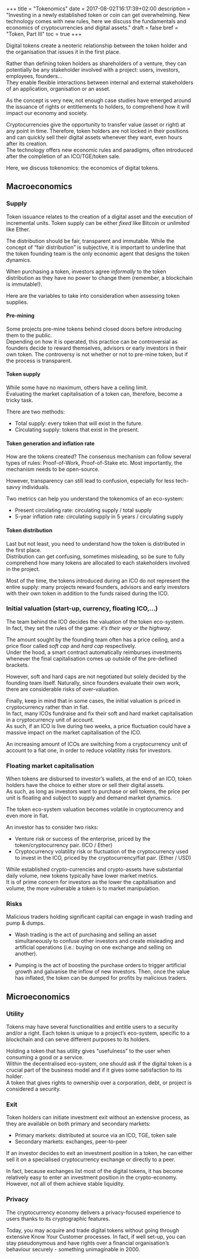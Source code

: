 +++
title = "Tokenomics"
date = 2017-08-02T16:17:39+02:00
description = "Investing in a newly established token or coin can get overwhelming. New technology comes with new rules, here we discuss the fundamentals and economics of cryptocurrencies and digital assets."
draft = false
bref = "Token, Part III"
toc = true
+++

Digital tokens create a neoteric relationship between the token holder and the organisation that issues it in the first place.

Rather than defining token holders as shareholders of a venture, they can potentially be any stakeholder involved with a project: users, investors, employees, founders…  
They enable flexible interactions between internal and external stakeholders of an application, organisation or an asset.

As the concept is very new, not enough case studies have emerged around the issuance of rights or entitlements to holders, to comprehend how it will impact our economy and society.

Cryptocurrencies give the opportunity to transfer value (asset or right) at any point in time. Therefore, token holders are not locked in their positions and can quickly sell their digital assets whenever they want, even hours after its creation.  
The technology offers new economic rules and paradigms, often introduced after the completion of an ICO/TGE/token sale.

Here, we discuss tokenomics: the economics of digital tokens.

## Macroeconomics

### Supply

Token issuance relates to the creation of a digital asset and the execution of incremental units.
Token supply can be either _fixed_ like Bitcoin or _unlimited_ like Ether.

The distribution should be fair, transparent and immutable.
While the concept of “fair distribution” is subjective, it is important to underline that the token founding team is the only economic agent that designs the token dynamics.

When purchasing a token, investors agree _informally_ to the token distribution as they have no power to change them (remember, a blockchain is immutable!).

Here are the variables to take into consideration when assessing token supplies.

#### Pre-mining

Some projects pre-mine tokens behind closed doors before introducing them to the public.  
Depending on how it is operated, this practice can be controversial as founders decide to reward themselves, advisors or early investors in their own token.
The controversy is not whether or not to pre-mine token, but if the process is transparent.

#### Token supply

While some have no maximum, others have a ceiling limit.  
Evaluating the market capitalisation of a token can, therefore, become a tricky task.

There are two methods:

* Total supply: every token that will exist in the future.
* Circulating supply: tokens that exist in the present.

#### Token generation and inflation rate

How are the tokens created? The consensus mechanism can follow several types of rules: Proof-of-Work, Proof-of-Stake etc.
Most importantly, the mechanism needs to be open-source.

However, transparency can still lead to confusion, especially for less tech-savvy individuals.

Two metrics can help you understand the tokenomics of an eco-system:

* Present circulating rate: circulating supply / total supply
* 5-year inflation rate: circulating supply in 5 years / circulating supply

#### Token distribution

Last but not least, you need to understand how the token is distributed in the first place.  
Distribution can get confusing, sometimes misleading, so be sure to fully comprehend how many tokens are allocated to each stakeholders involved in the project.

Most of the time, the tokens introduced during an ICO do not represent the entire supply: many projects reward founders, advisors and early investors with their own token in addition to the funds raised during the ICO.

### Initial valuation (start-up, currency, floating ICO,...)

The team behind the ICO decides the valuation of the token eco-system.  
In fact, they set the rules of the game: _it’s their way or the highway_.

The amount sought by the founding team often has a price ceiling, and a price floor called _soft cap_ and _hard cap_ respectively.  
Under the hood, a smart contract automatically reimburses investments whenever the final capitalisation comes up outside of the pre-defined brackets.

However, soft and hard caps are not negotiated but solely decided by the founding team itself. Naturally, since founders evaluate their own work, there are considerable risks of over-valuation.

Finally, keep in mind that in some cases, the initial valuation is priced in cryptocurrency rather than in fiat.  
In fact, many ICOs fundraise and fix their soft and hard market capitalisation in a cryptocurrency unit of account.  
As such, if an ICO is live during two weeks, a price fluctuation could have a massive impact on the market capitalisation of the ICO.

An increasing amount of ICOs are switching from a cryptocurrency unit of account to a fiat one, in order to reduce volatility risks for investors.

### Floating market capitalisation

When tokens are disbursed to investor’s wallets, at the end of an ICO, token holders have the choice to either store or sell their digital assets.  
As such, as long as investors want to purchase or sell tokens, the price per unit is floating and subject to supply and demand market dynamics.

The token eco-system valuation becomes volatile in cryptocurrency and even more in fiat.

An investor has to consider two risks:

* Venture risk or success of the enterprise, priced by the token/cryptocurrency pair. (ICO / Ether)
* Cryptocurrency volatility risk or fluctuation of the cryptocurrency used to invest in the ICO, priced by the cryptocurrency/fiat pair. (Ether / USD)

While established crypto-currencies and crypto-assets have substantial daily volume, new tokens typically have lower market metrics.  
It is of prime concern for investors as the lower the capitalisation and volume, the more vulnerable a token is to market manipulation.

### Risks

Malicious traders holding significant capital can engage in wash trading and pump & dumps.

* Wash trading is the act of purchasing and selling an asset simultaneously to confuse other investors and create misleading and artificial operations (i.e.: buying on one exchange and selling on another).

* Pumping is the act of boosting the purchase orders to trigger artificial growth and galvanise the inflow of new investors.
Then, once the value has inflated, the token can be dumped for profits by malicious traders.

## Microeconomics

### Utility

Tokens may have several functionalities and entitle users to a security and/or a right. Each token is unique to a project’s eco-system, specific to a blockchain and can serve different purposes to its holders.

Holding a token that has utility gives “usefulness” to the user when consuming a good or a service.  
Within the decentralised eco-system, one should ask if the digital token is a crucial part of the business model and if it gives some satisfaction to its holder.  
A token that gives rights to ownership over a corporation, debt, or project is considered a security.

### Exit

Token holders can initiate investment exit without an extensive process, as they are available on both primary and secondary markets:

* Primary markets: distributed at source via an ICO, TGE, token sale
* Secondary markets: exchanges, peer-to-peer

If an investor decides to exit an investment position in a token, he can either sell it on a specialised cryptocurrency exchange or directly to a peer.

In fact, because exchanges list most of the digital tokens, it has become relatively easy to enter an investment position in the crypto-economy. However, not all of them achieve stable liquidity.

### Privacy

The cryptocurrency economy delivers a privacy-focused experience to users thanks to its cryptographic features.

Today, you may acquire and trade digital tokens without going through extensive Know Your Customer processes.
In fact, if well set-up, you can stay pseudonymous and have rights over a financial organisation’s behaviour securely - something unimaginable in 2000.
